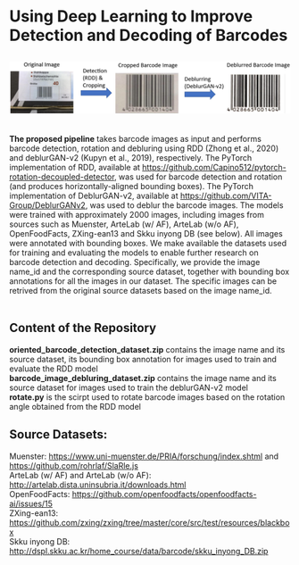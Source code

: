 # Using Deep Learning to Improve Detection and Decoding of Barcodes
##
![Barcode Image](https://github.com/cwang16/barcode/blob/main/pipeline.png) <br /> 
<br />
<br />
__The proposed pipeline__ takes barcode images as input and performs  barcode detection, rotation and debluring using RDD (Zhong et al., 2020) and deblurGAN-v2 (Kupyn et al., 2019), respectively. The PyTorch implementation of RDD, available at https://github.com/Capino512/pytorch-rotation-decoupled-detector, was used for barcode detection and rotation (and produces horizontally-aligned bounding boxes). The PyTorch implementation of DeblurGAN-v2, available at https://github.com/VITA-Group/DeblurGANv2, was used to deblur the barcode images. The models were trained with approximately 2000 images, including images from sources such as Muenster, ArteLab (w/ AF), ArteLab (w/o AF), OpenFoodFacts, ZXing-ean13 and Skku inyong DB (see below). All images were annotated with  bounding boxes. We make available the datasets used for training and evaluating the models to enable further research on barcode detection and decoding. Specifically, we provide the image name_id and the corresponding source dataset, together with bounding box annotations for all the images in our dataset. The specific images can be retrived from the original source datasets based on the image name_id. 
<br />
<br />
## Content of the Repository
__oriented_barcode_detection_dataset.zip__ contains the image name and its source dataset, its bounding box annotation for images used to train and evaluate the RDD model <br />
__barcode_image_debluring_dataset.zip__ contains the image name and its source dataset for images used to train the deblurGAN-v2 model  <br />
__rotate.py__ is the scirpt used to rotate barcode images based on the rotation angle obtained from the RDD model  <br />

## Source Datasets:
Muenster: https://www.uni-muenster.de/PRIA/forschung/index.shtml and https://github.com/rohrlaf/SlaRle.js<br />
ArteLab (w/ AF) and ArteLab (w/o AF): http://artelab.dista.uninsubria.it/downloads.html<br />
OpenFoodFacts: https://github.com/openfoodfacts/openfoodfacts-ai/issues/15<br />
ZXing-ean13: https://github.com/zxing/zxing/tree/master/core/src/test/resources/blackbox<br />
Skku inyong DB: http://dspl.skku.ac.kr/home_course/data/barcode/skku_inyong_DB.zip<br />


